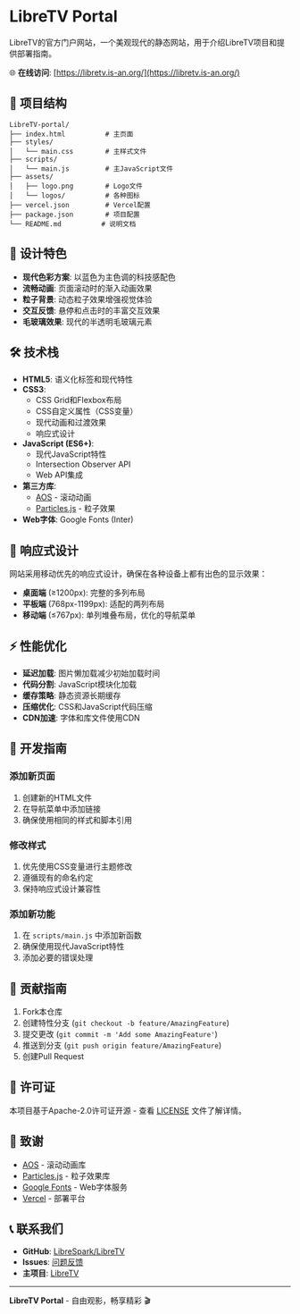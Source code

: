 # LibreTV Portal

LibreTV的官方门户网站，一个美观现代的静态网站，用于介绍LibreTV项目和提供部署指南。

🌐 **在线访问**: [https://libretv.is-an.org/](https://libretv.is-an.org/)

## 📁 项目结构

```
LibreTV-portal/
├── index.html          # 主页面
├── styles/
│   └── main.css        # 主样式文件
├── scripts/
│   └── main.js         # 主JavaScript文件
├── assets/
│   ├── logo.png        # Logo文件
│   └── logos/          # 各种图标
├── vercel.json         # Vercel配置
├── package.json        # 项目配置
└── README.md          # 说明文档
```

## 🎨 设计特色

- **现代色彩方案**: 以蓝色为主色调的科技感配色
- **流畅动画**: 页面滚动时的渐入动画效果
- **粒子背景**: 动态粒子效果增强视觉体验
- **交互反馈**: 悬停和点击时的丰富交互效果
- **毛玻璃效果**: 现代的半透明毛玻璃元素

## 🛠️ 技术栈

- **HTML5**: 语义化标签和现代特性
- **CSS3**: 
  - CSS Grid和Flexbox布局
  - CSS自定义属性（CSS变量）
  - 现代动画和过渡效果
  - 响应式设计
- **JavaScript (ES6+)**:
  - 现代JavaScript特性
  - Intersection Observer API
  - Web API集成
- **第三方库**:
  - [AOS](https://michalsnik.github.io/aos/) - 滚动动画
  - [Particles.js](https://vincentgarreau.com/particles.js/) - 粒子效果
- **Web字体**: Google Fonts (Inter)

## 📱 响应式设计

网站采用移动优先的响应式设计，确保在各种设备上都有出色的显示效果：

- **桌面端** (≥1200px): 完整的多列布局
- **平板端** (768px-1199px): 适配的两列布局
- **移动端** (≤767px): 单列堆叠布局，优化的导航菜单

## ⚡ 性能优化

- **延迟加载**: 图片懒加载减少初始加载时间
- **代码分割**: JavaScript模块化加载
- **缓存策略**: 静态资源长期缓存
- **压缩优化**: CSS和JavaScript代码压缩
- **CDN加速**: 字体和库文件使用CDN


## 📝 开发指南

### 添加新页面

1. 创建新的HTML文件
2. 在导航菜单中添加链接
3. 确保使用相同的样式和脚本引用

### 修改样式

1. 优先使用CSS变量进行主题修改
2. 遵循现有的命名约定
3. 保持响应式设计兼容性

### 添加新功能

1. 在 `scripts/main.js` 中添加新函数
2. 确保使用现代JavaScript特性
3. 添加必要的错误处理

## 🤝 贡献指南

1. Fork本仓库
2. 创建特性分支 (`git checkout -b feature/AmazingFeature`)
3. 提交更改 (`git commit -m 'Add some AmazingFeature'`)
4. 推送到分支 (`git push origin feature/AmazingFeature`)
5. 创建Pull Request

## 📄 许可证

本项目基于Apache-2.0许可证开源 - 查看 [LICENSE](LICENSE) 文件了解详情。

## 🙏 致谢

- [AOS](https://michalsnik.github.io/aos/) - 滚动动画库
- [Particles.js](https://vincentgarreau.com/particles.js/) - 粒子效果库
- [Google Fonts](https://fonts.google.com/) - Web字体服务
- [Vercel](https://vercel.com/) - 部署平台

## 📞 联系我们

- **GitHub**: [LibreSpark/LibreTV](https://github.com/LibreSpark/LibreTV)
- **Issues**: [问题反馈](https://github.com/LibreSpark/LibreTV/issues)
- **主项目**: [LibreTV](https://libretv.is-an.org/)

---

**LibreTV Portal** - 自由观影，畅享精彩 🎬
